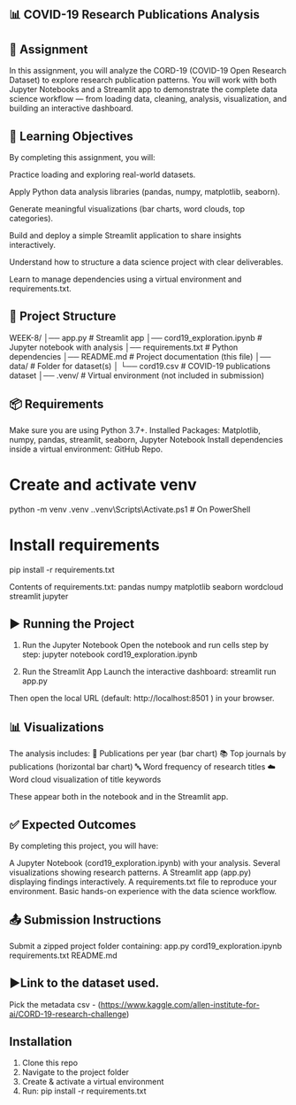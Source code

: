 ## 📊 COVID-19 Research Publications Analysis
## 📝 Assignment

In this assignment, you will analyze the CORD-19 (COVID-19 Open Research Dataset) to explore research publication patterns. You will work with both Jupyter Notebooks and a Streamlit app to demonstrate the complete data science workflow — from loading data, cleaning, analysis, visualization, and building an interactive dashboard.

## 🎯 Learning Objectives

By completing this assignment, you will:

Practice loading and exploring real-world datasets.

Apply Python data analysis libraries (pandas, numpy, matplotlib, seaborn).

Generate meaningful visualizations (bar charts, word clouds, top categories).

Build and deploy a simple Streamlit application to share insights interactively.

Understand how to structure a data science project with clear deliverables.

Learn to manage dependencies using a virtual environment and requirements.txt.

## 📂 Project Structure
WEEK-8/
│── app.py                   # Streamlit app
│── cord19_exploration.ipynb # Jupyter notebook with analysis
│── requirements.txt         # Python dependencies
│── README.md                # Project documentation (this file)
│── data/                    # Folder for dataset(s)
│   └── cord19.csv           # COVID-19 publications dataset
│── .venv/                   # Virtual environment (not included in submission)

## 📦 Requirements
Make sure you are using Python 3.7+.
Installed Packages: Matplotlib, numpy, pandas, streamlit, seaborn, Jupyter Notebook
Install dependencies inside a virtual environment:
GitHub Repo.

# Create and activate venv
python -m venv .venv
.\.venv\Scripts\Activate.ps1   # On PowerShell

# Install requirements
pip install -r requirements.txt

Contents of requirements.txt:
pandas
numpy
matplotlib
seaborn
wordcloud
streamlit
jupyter

## ▶️ Running the Project
1. Run the Jupyter Notebook
Open the notebook and run cells step by step:
jupyter notebook cord19_exploration.ipynb

2. Run the Streamlit App
Launch the interactive dashboard:
streamlit run app.py


Then open the local URL (default: http://localhost:8501
) in your browser.

## 📊 Visualizations
The analysis includes:
📅 Publications per year (bar chart)
📚 Top journals by publications (horizontal bar chart)
🔤 Word frequency of research titles
☁️ Word cloud visualization of title keywords

These appear both in the notebook and in the Streamlit app.

## ✅ Expected Outcomes
By completing this project, you will have:

A Jupyter Notebook (cord19_exploration.ipynb) with your analysis.
Several visualizations showing research patterns.
A Streamlit app (app.py) displaying findings interactively.
A requirements.txt file to reproduce your environment.
Basic hands-on experience with the data science workflow.

## 📤 Submission Instructions

Submit a zipped project folder containing:
app.py
cord19_exploration.ipynb
requirements.txt
README.md

## ▶️Link to the dataset used.
Pick the metadata csv - (https://www.kaggle.com/allen-institute-for-ai/CORD-19-research-challenge)

## Installation
1. Clone this repo
2. Navigate to the project folder
3. Create & activate a virtual environment
4. Run:
   pip install -r requirements.txt
